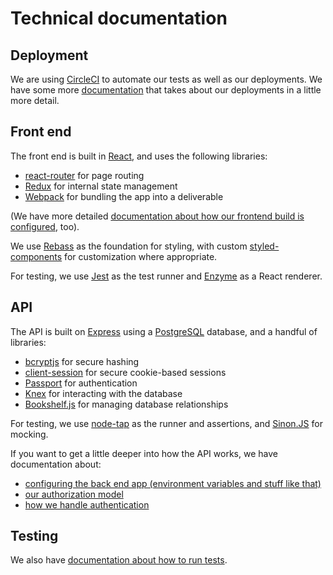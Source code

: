 # Technical documentation

## Deployment

We are using [CircleCI](https://circleci.com/gh/18F/workflows/cms-hitech-apd)
to automate our tests as well as our deployments.  We have some more
[documentation](deployment.md) that takes about our deployments in a little
more detail.

## Front end

The front end is built in [React](https://reactjs.org/), and uses the following
libraries:

* [react-router](https://www.npmjs.com/package/react-router) for page routing
* [Redux](https://redux.js.org/) for internal state management
* [Webpack](https://webpack.js.org/) for bundling the app into a deliverable

(We have more detailed
[documentation about how our frontend build is configured](frontend-build.md),
too).

We use [Rebass](http://jxnblk.com/rebass/) as the foundation for styling, with
custom [styled-components](https://www.styled-components.com/) for customization
where appropriate.

For testing, we use [Jest](https://facebook.github.io/jest/) as the test runner
and [Enzyme](http://airbnb.io/enzyme/) as a React renderer.

## API

The API is built on [Express](https://expressjs.com/) using a
[PostgreSQL](https://www.postgresql.org/) database, and a handful of libraries:

* [bcryptjs](https://www.npmjs.com/package/bcryptjs) for secure hashing
* [client-session](https://www.npmjs.com/package/client-sessions) for secure
  cookie-based sessions
* [Passport](http://www.passportjs.org/) for authentication
* [Knex](http://knexjs.org/) for interacting with the database
* [Bookshelf.js](http://bookshelfjs.org) for managing database relationships

For testing, we use [node-tap](http://www.node-tap.org/) as the runner and
assertions, and [Sinon.JS](sinonjs.org) for mocking.

If you want to get a little deeper into how the API works, we have documentation
about:

* [configuring the back end app (environment variables and stuff like that)](api-configuration.md)
* [our authorization model](api-authorization.md)
* [how we handle authentication](api-authentication.md)

## Testing

We also have [documentation about how to run tests](testing.md).
